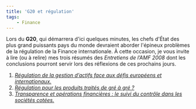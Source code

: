 ```yaml
---
title: 'G20 et régulation'
tags:
    - Finance
---
```


Lors du **G20**, qui démarrera d'ici quelques minutes, les chefs d'État des plus
grand puissants pays du monde devraient aborder l'épineux problèmes de la
régulation de la Finance internationale. À cette occasion, je vous invite à lire
(ou à relire) mes trois résumés des _Entretiens de l’AMF 2008_ dont les
conclusions pourront servir lors des réflexions de ces prochains jours.

1.  [_Régulation de la gestion d’actifs face aux défis européens et internationaux._](/2008/11/les-entretiens-de-lamf-2008-13-regulation-de-la-gestion-dactifs/)
2.  [_Régulation pour les produits traités de gré à gré&nbsp;?_](/2008/12/les-entretiens-de-lamf-2008-23-regulation-des-produits-traites-de-gre-a-gre/)
3.  [_Transparence et opérations financières&nbsp;: le suivi du contrôle dans les sociétés cotées._](/2008/12/les-entretiens-de-lamf-2008-33-suivi-du-controle-dans-les-societes-cotees/)
